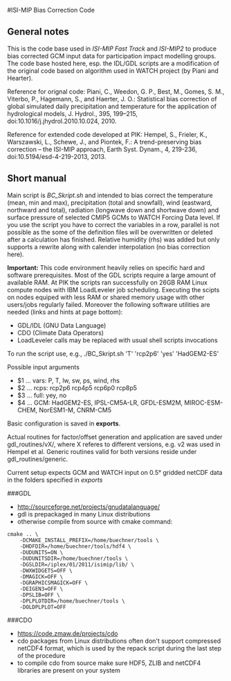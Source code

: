 #ISI-MIP Bias Correction Code

## General notes
This is the code base used in *ISI-MIP Fast Track* and *ISI-MIP2* to produce bias corrected GCM input data for participation impact modelling groups. The code base hosted here, esp. the IDL/GDL scripts are a modification of the original code based on algorithm used in WATCH project (by Piani and Hearter).

Reference for orignal code:
Piani, C., Weedon, G. P., Best, M., Gomes, S. M., Viterbo, P., Hagemann, S., and Haerter, J. O.: Statistical bias correction of global simulated daily precipitation and temperature for the application of hydrological models, J. Hydrol., 395, 199–215, doi:10.1016/j.jhydrol.2010.10.024, 2010.

Reference for extended code developed at PIK:
Hempel, S., Frieler, K., Warszawski, L., Schewe, J., and Piontek, F.: A trend-preserving bias correction – the ISI-MIP approach, Earth Syst. Dynam., 4, 219-236, doi:10.5194/esd-4-219-2013, 2013.

## Short manual
Main script is *BC_Skript.sh* and intended to bias correct the temperature (mean, min and max), precipitation (total and snowfall), wind (eastward, northward and total), radiation (longwave down and shortwave down) and surface pressure of selected CMIP5 GCMs to WATCH Forcing Data level. If you use the script you have to correct the variables in a row, parallel is not possible as the some of the definition files will be overwritten or deleted after a calculation has finished. Relative humidity (rhs) was added but only supports a rewrite along with calender interpolation (no bias correction here).

**Important:** This code environment heavily relies on specific hard and software prerequisites. Most of the GDL scripts require a large amount of available RAM. At PIK the scripts ran successfully on 26GB RAM Linux compute nodes with IBM LoadLeveler job scheduling. Executing the scipts on nodes equiped with less RAM or shared memory usage with other users/jobs regularly failed. Moreover the following software utilities are needed (links and hints at page bottom):

- GDL/IDL (GNU Data Language)
- CDO (Climate Data Operators)
- LoadLeveler calls may be replaced with usual shell scripts invocations

To run the script use, e.g.,
./BC_Skript.sh 'T' 'rcp2p6' 'yes' 'HadGEM2-ES'

Possible input arguments
- $1 ... vars: P, T, lw, sw, ps, wind, rhs
- $2 ... rcps: rcp2p6 rcp4p5 rcp6p0 rcp8p5
- $3 ... full: yey, no
- $4 ... GCM: HadGEM2-ES, IPSL-CM5A-LR, GFDL-ESM2M, MIROC-ESM-CHEM, NorESM1-M, CNRM-CM5

Basic configuration is saved in **exports**.

Actual routines for factor/offset generation and application are saved under gdl_routines/vX/, where X referes to different versions, e.g. v2 was used in Hempel et al. Generic routines valid for both versions reside under gdl_routines/generic.

Current setup expects GCM and WATCH input on 0.5° gridded netCDF data in the folders specified in *exports*

###GDL
- http://sourceforge.net/projects/gnudatalanguage/
- gdl is prepackaged in many Linux distributions
- otherwise compile from source with cmake command:
```
cmake .. \
    -DCMAKE_INSTALL_PREFIX=/home/buechner/tools \
    -DHDFDIR=/home/buechner/tools/hdf4 \
    -DUDUNITS=ON \
    -DUDUNITSDIR=/home/buechner/tools \
    -DGSLDIR=/iplex/01/2011/isimip/lib/ \
    -DWXWIDGETS=OFF \
    -DMAGICK=OFF \
    -DGRAPHICSMAGICK=OFF \
    -DEIGEN3=OFF \
    -DPSLIB=OFF \
    -DPLPLOTDIR=/home/buechner/tools \
    -DOLDPLPLOT=OFF
```
###CDO
- https://code.zmaw.de/projects/cdo
- cdo packages from Linux distributions often don't support compressed netCDF4 format, which is used by the repack script during the last step of the procedure
- to compile cdo from source make sure HDF5, ZLIB and netCDF4 libraries are present on your system
